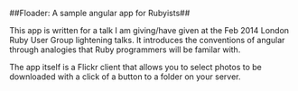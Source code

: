 ##Floader: A sample angular app for Rubyists##

This app is written for a talk I am giving/have given at the Feb 2014 London Ruby User Group lightening talks.
It introduces the conventions of angular through analogies that Ruby programmers will be familar with.

The app itself is a Flickr client that allows you to select photos to be downloaded with a click of a button to a folder on your server.
